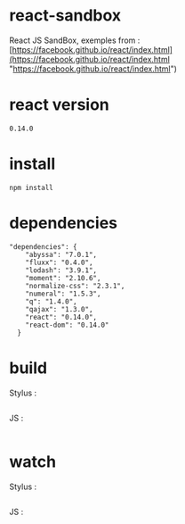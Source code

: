 # react-sandbox
React JS SandBox, exemples from :
[https://facebook.github.io/react/index.html](https://facebook.github.io/react/index.html "https://facebook.github.io/react/index.html")

# react version
```
0.14.0
```

# install
```
npm install
```

# dependencies
```
"dependencies": {
    "abyssa": "7.0.1",
    "fluxx": "0.4.0",
    "lodash": "3.9.1",
    "moment": "2.10.6",
    "normalize-css": "2.3.1",
    "numeral": "1.5.3",
    "q": "1.4.0",
    "qajax": "1.3.0",
    "react": "0.14.0",
    "react-dom": "0.14.0"
  }
```

# build
Stylus :
```npm run build-stylus
```

JS :
```npm run build-js
```

# watch
Stylus :
```npm run watch-stylus
```

JS :
```npm run watch-js
```


